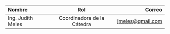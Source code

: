 | Nombre  | Rol      | Correo |
|:------------ |:-----------:| ------------:|
| Ing. Judith Meles | Coordinadora de la Cátedra | jmeles@gmail.com |

